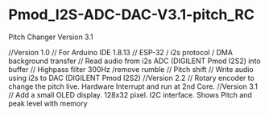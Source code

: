 # Pmod_I2S-ADC-DAC-V3.1-pitch_RC
Pitch Changer Version 3.1

//Version 1.0
//  For Arduino IDE 1.8.13
//  ESP-32 / i2s protocol / DMA background transfer
//  Read audio from i2s ADC (DIGILENT Pmod I2S2) into buffer
//  Highpass filter 300Hz /remove rumble
//  Pitch shift
//  Write audio using i2s to DAC (DIGILENT Pmod I2S2)
//Version 2.2
//  Rotary encoder to change the pitch live. Hardware Interrupt and run at 2nd Core.
//Version 3.1
//  Add a small OLED display. 128x32 pixel. I2C interface. Shows Pitch and peak level with memory

